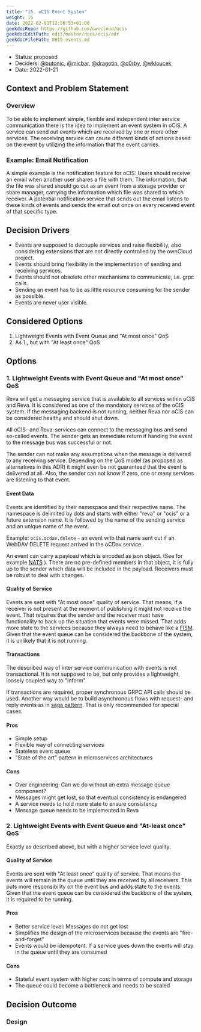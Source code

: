 ```yaml
---
title: "15. oCIS Event System"
weight: 15
date: 2022-02-01T12:56:53+01:00
geekdocRepo: https://github.com/owncloud/ocis
geekdocEditPath: edit/master/docs/ocis/adr
geekdocFilePath: 0015-events.md
---
```


* Status: proposed
* Deciders: [@butonic](https://github.com/butonic), [@micbar](https://github.com/micbar), [@dragotin](https://github.com/dragotin), [@c0rby](https://github.com/c0rby), [@wkloucek](https://github.com/wkloucek)
* Date: 2022-01-21

## Context and Problem Statement

### Overview

To be able to implement simple, flexible and independent inter service communication there is the idea to implement an event system in oCIS. A service can send out events which are received by one or more other services. The receiving service can cause different kinds of actions based on the event by utilizing the information that the event carries.

### Example: Email Notification

A simple example is the notification feature for oCIS: Users should receive an email when another user shares a file with them. The information, that the file was shared should go out as an event from a storage provider or share manager, carrying the information which file was shared to which receiver. A potential notification service that sends out the email listens to these kinds of events and sends the email out once on every received event of that specific type.

## Decision Drivers

* Events are supposed to decouple services and raise flexibility, also considering extensions that are not directly controlled by the ownCloud project.
* Events should bring flexibility in the implementation of sending and receiving services.
* Events should not obsolete other mechanisms to communicate, i.e. grpc calls.
* Sending an event has to be as little resource consuming for the sender as possible.
* Events are never user visible.

## Considered Options

1. Lightweight Events with Event Queue and "At most once" QoS
2. As 1., but with "At least once" QoS

## Options

### 1. Lightweight Events with Event Queue and "At most once" QoS

Reva will get a messaging service that is available to all services within oCIS and Reva. It is considered as one of the mandatory services of the oCIS system. If the messaging backend is not running, neither Reva nor oCIS can be considered healthy and should shut down.

All oCIS- and Reva-services can connect to the messaging bus and send so-called events. The sender gets an immediate return if handing the event to the message bus was successful or not.

The sender can not make any assumptions when the message is delivered to any receiving service. Depending on the QoS model (as proposed as alternatives in this ADR) it might even be not guaranteed that the event is delivered at all. Also, the sender can not know if zero, one or many services are listening to that event.

#### Event Data

Events are identified by their namespace and their respective name. The namespace is delimited by dots and starts with either "reva" or "ocis" or a future extension name. It is followed by the name of the sending service and an unique name of the event.

Example: `ocis.ocdav.delete` - an event with that name sent out if an WebDAV DELETE request arrived in the oCDav service.

An event can carry a payload which is encoded as json object. (See for example [NATS](https://docs.nats.io/using-nats/developer/sending/structure) ). There are no pre-defined members in that object, it is fully up to the sender which data will be included in the payload. Receivers must be robust to deal with changes.

#### Quality of Service

Events are sent with "At most once" quality of service. That means, if a receiver is not present at the moment of publishing it might not receive the event. That requires that the sender and the receiver must have functionality to back up the situation that events were missed. That adds more state to the services because they always need to behave like a [FISM](https://en.wikipedia.org/wiki/Finite-state_machine). Given that the event queue can be considered the backbone of the system, it is unlikely that it is not running.

#### Transactions

The described way of inter service communication with events is not transactional. It is not supposed to be, but only provides a lightweight, loosely coupled way to "inform".

If transactions are required, proper synchronous GRPC API calls should be used. Another way would be to build asynchronous flows with request- and reply events as in [saga pattern](https://microservices.io/patterns/data/saga.html). That is only recommended for special cases.

#### Pros

* Simple setup
* Flexible way of connecting services
* Stateless event queue
* "State of the art" pattern in microservices architectures

#### Cons

* Over engineering: Can we do without an extra message queue component?
* Messages might get lost, so that eventual consistency is endangered
* A service needs to hold more state to ensure consistency
* Message queue needs to be implemented in Reva

### 2. Lightweight Events with Event Queue and "At-least once" QoS

Exactly as described above, but with a higher service level quality.

#### Quality of Service

Events are sent with "At least once" quality of service. That means the events will remain in the queue until they are received by all receivers. This puts more responsibility on the event bus and adds state to the events. Given that the event queue can be considered the backbone of the system, it is required to be running.

#### Pros

* Better service level: Messages do not get lost
* Simplifies the design of the microservices because the events are "fire-and-forget"
* Events would be idempotent. If a service goes down the events will stay in the queue until they are consumed

#### Cons

* Stateful event system with higher cost in terms of compute and storage
* The queue could become a bottleneck and needs to be scaled

## Decision Outcome

### Design
